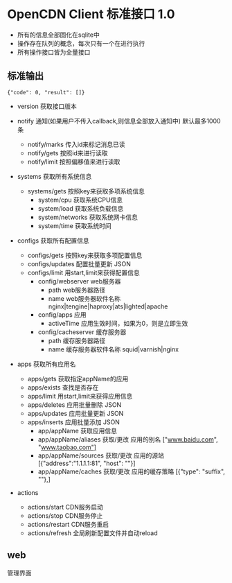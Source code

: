 # OpenCDN Client 标准接口 1.0

- 所有的信息全部固化在sqlite中
- 操作存在队列的概念，每次只有一个在进行执行
- 所有操作接口皆为全量接口

## 标准输出

	{"code": 0, "result": []}

- version 获取接口版本

- notify 通知(如果用户不传入callback,则信息全部放入通知中) 默认最多1000条
	- notify/marks 传入id来标记消息已读
	- notify/gets 按照id来进行读取
	- notify/limit 按照偏移值来进行读取

- systems 获取所有系统信息
	- systems/gets 按照key来获取多项系统信息
		- system/cpu 获取系统CPU信息
		- system/load 获取系统负载信息
		- system/networks 获取系统网卡信息
		- system/time 获取系统时间

- configs 获取所有配置信息
	- configs/gets 按照key来获取多项配置信息
	- configs/updates 配置批量更新 JSON
	- configs/limit 用start,limit来获得配置信息
		- config/webserver web服务器
			- path web服务器路径
			- name web服务器软件名称 nginx|tengine|haproxy|ats|lighted|apache
		- config/apps 应用
			- activeTime 应用生效时间，如果为0，则是立即生效
		- config/cacheserver 缓存服务器
			- path 缓存服务器路径
			- name 缓存服务器软件名称 squid|varnish|nginx

- apps 获取所有应用名
	- apps/gets 获取指定appName的应用
	- apps/exists 查找是否存在 
	- apps/limit 用start,limit来获得应用信息
	- apps/deletes 应用批量删除 JSON
	- apps/updates 应用批量更新 JSON
	- apps/inserts 应用批量添加 JSON
		- app/appName 获取应用信息
		- app/appName/aliases 获取/更改 应用的别名 ["www.baidu.com", "www.taobao.com"]
		- app/appName/sources 获取/更改 应用的源站 [{"address":"1.1.1.1:81", "host": ""}]
		- app/appName/caches 获取/更改 应用的缓存策略 [{"type": "suffix", ""},]

- actions 
	- actions/start CDN服务启动
	- actions/stop CDN服务停止
	- actions/restart CDN服务重启
	- actions/refresh 全局刷新配置文件并自动reload



## web

管理界面
